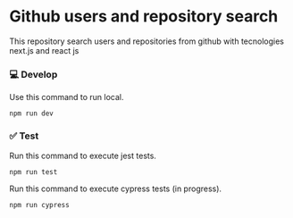 # Github users and repository search
This repository search users and repositories from github with tecnologies next.js and react js

### 💻 Develop
Use this command to run local.

```
npm run dev
```

### :white_check_mark: Test
Run this command to execute jest tests.

```
npm run test
```

Run this command to execute cypress tests (in progress).

```
npm run cypress
```
